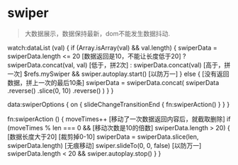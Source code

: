 # swiper

> 大数据展示，数据保持最新，dom不能发生数据抖动.

watch:dataList (val) {
  if (Array.isArray(val) && val.length) {
    swiperData =
      swiperData.length <= 20 [数据返回是10，不能让长度低于20]
        ? swiperData.concat(val, val) [低于，拼2次]
        : swiperData.concat(val) [高于，拼一次]
    $refs.mySwiper && swiper.autoplay.start() [以防万一]
  } else {
    [没有返回数据，拼上一次的最后10条]
    swiperData = swiperData.concat(
      swiperData
        .reverse()
        .slice(0, 10)
        .reverse()
    )
  }
}

data:swiperOptions {
  on {
    slideChangeTransitionEnd {
      fn:swiperAction()
    }
  }
}

fn:swiperAction () {
  moveTimes++
  [移动了一次数据返回内容后，就截取删除]
  if (moveTimes % len === 0 && [移动次数是10的倍数]
    swiperData.length > 20) { [数据长度大于20]
    [裁剪掉0-10]
    swiperData = swiperData.slice(len, swiperData.length)
    [无痕移动]
    swiper.slideTo(0, 0, false)
    [以防万一]
    swiperData.length < 20 && swiper.autoplay.stop()
  }
}